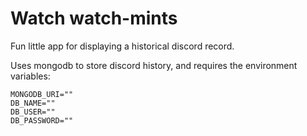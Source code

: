 # Watch watch-mints

Fun little app for displaying a historical discord record.

Uses mongodb to store discord history, and requires the environment variables:

```
MONGODB_URI=""
DB_NAME=""
DB_USER=""
DB_PASSWORD=""
```